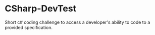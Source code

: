 # CSharp-DevTest
Short c# coding challenge to access a developer's ability to code to a provided specification.

